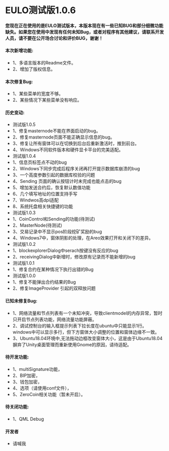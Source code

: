 <h1>EULO测试版1.0.6</h1>

<h4>您现在正在使用的是EULO测试版本，本版本现在有一些已知BUG和部分细微功能缺失。如果您在使用中发现有任何未知Bug，或者对程序有其他建议，请联系开发人员，请不要在公开场合讨论和评价BUG，谢谢！</h4>

<h4>本次新增功能:</h4>
<ul>
<li>1、多语言版本的Readme文件。</li>
<li>2、增加了版权信息。</li>
</ul>

<h4>本次修复Bug:</h4>
<ul>
<li>1、某些菜单的宽度不够。</li>
<li>2、某些情况下某些菜单没有响应。</li>
</ul>

<h4>历史变动:</h4>
<ul>
<li>测试版1.0.5</li>
<li>1、修复masternode不能在界面启动的bug。</li>
<li>2、修复masternode页面不能正确显示信息的bug。</li>
<li>3、修复让所有窗体可以在切换到后台后重新激活时，推到前台。</li>
<li>4、Windows不同软件版本和硬件显卡平台的完美适配。</li>
<li>测试版1.0.4</li>
<li>1、信息页标签点不动的bug</li>
<li>2、Windows下同步完成后程序关闭再打开提示数据库崩溃的bug</li>
<li>3、一个高度参数引起的数据库校验的问题</li>
<li>4、Sending 页面的确认按钮计时未完成也能点击的bug</li>
<li>5、增加发送合约后，恢复默认数值功能</li>
<li>6、几个填写地址的位置支持手写</li>
<li>7、Windwos高dpi适配</li>
<li>8、系统托盘相关快捷键的功能</li>
<li>测试版1.0.3</li>
<li>1、CoinControl和Sending的功能(待测试)</li>
<li>2、MasterNode(待测试)</li>
<li>3、交易记录中不显示pos阶段挖矿奖励的bug</li>
<li>4、Windows7中，窗体阴影的处理，在Areo效果打开和关闭下的差异。</li>
<li>测试版1.0.2</li>
<li>1、blockexplorerDialog中serach按键没有反应的bug</li>
<li>2、receivingDialog中新增时，修改原有记录而不能新增的bug</li>
<li>测试版1.0.1</li>
<li>1、修复合约在某种情况下执行出错的Bug</li>
<li>测试版1.0.0</li>
<li>1、修复不能弹出合约结果的Bug</li>
<li>2、修复ImageProvider 引起的双释放问题</li>
</ul>

<h4>已知未修复Bug:</h4>
<ul>
<li>1、网络流量和节点列表有一个未知冲突，导致clientmodel的内存异常，暂时只开启节点列表功能，网络流量功能屏蔽。</li>
<li>2、调试控制台的输入框提示列表下拉长度在ubuntu中只能显示1行。windows中可以显示多行，但下方窗体大小调整的位置和窗体边缘不一致。</li>
<li>3、Ubuntu18.04环境中,无法拖动边框改变窗体大小，这是由于Ubuntu18.04摒弃了Unity桌面管理而重新使用Gnome的原因，请待适配。</li>
</ul>

<h4>待开发功能:</h4>
<ul>
<li>1、multiSignature功能，</li>
<li>2、BIP加密，</li>
<li>3、钱包加密，</li>
<li>4、选项（请使用conf文件），</li>
<li>5、ZeroCoin相关功能（暂未开启）。</li>
</ul>

<h4>待关闭功能:</h4>
<ul>
<li>1、QML Debug</li>
</ul>

<h4>开发者</h4>
<ul>
<li>请喊我</li>
</ul>
